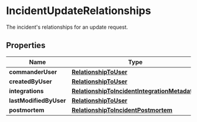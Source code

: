 # IncidentUpdateRelationships

The incident's relationships for an update request.

## Properties

| Name                   | Type                                                                                            | Description | Notes      |
| ---------------------- | ----------------------------------------------------------------------------------------------- | ----------- | ---------- |
| **commanderUser**      | [**RelationshipToUser**](RelationshipToUser.md)                                                 |             | [optional] |
| **createdByUser**      | [**RelationshipToUser**](RelationshipToUser.md)                                                 |             | [optional] |
| **integrations**       | [**RelationshipToIncidentIntegrationMetadatas**](RelationshipToIncidentIntegrationMetadatas.md) |             | [optional] |
| **lastModifiedByUser** | [**RelationshipToUser**](RelationshipToUser.md)                                                 |             | [optional] |
| **postmortem**         | [**RelationshipToIncidentPostmortem**](RelationshipToIncidentPostmortem.md)                     |             | [optional] |
